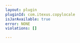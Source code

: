 ```yaml
---
layout: plugin
pluginId: com.itexus.copylocale
isJarAvailable: true
error: NONE
violations: []

---
```

